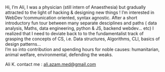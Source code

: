  Hi, I’m Ali, I was a physician (still intern of Anaesthesia) but gradually attracted to the light of hacking & designing new things ! 
 I’m interested in WebDev !communication oriented, syntax agnostic.
 After a short introductory fun tour between many separate desciplines and paths ( data analysis, Maths, data engineering, python & JS, backend webdev... etc) I realized that I need to deviate back to to the fundamentalist track of grasping the concepts of CS, i.e. Data structures, Algorithms, CLI, basics of design patterns...   
 I’m so into contribution and spending hours for noble causes: humanitarian, animal welfare, environmental, defending the weaks. 
 
 Ali K.
 contact me : ali.azam.med@gmail.com

